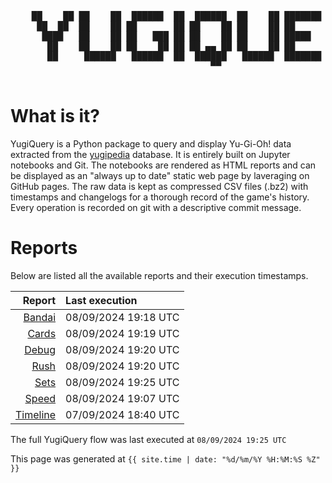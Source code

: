 <div align='center'>
    <pre>
    <br>
    ██    ██ ██    ██  ██████  ██  ██████  ██    ██ ███████ ██████  ██    ██ 
     ██  ██  ██    ██ ██       ██ ██    ██ ██    ██ ██      ██   ██  ██  ██  
      ████   ██    ██ ██   ███ ██ ██    ██ ██    ██ █████   ██████    ████   
       ██    ██    ██ ██    ██ ██ ██ ▄▄ ██ ██    ██ ██      ██   ██    ██    
       ██     ██████   ██████  ██  ██████   ██████  ███████ ██   ██    ██    
                                      ▀▀                                     
    </pre>
</div>

# What is it?

YugiQuery is a Python package to query and display Yu-Gi-Oh! data extracted from the [yugipedia](http://yugipedia.com) database. It is entirely built on Jupyter notebooks and Git. The notebooks are rendered as HTML reports and can be displayed as an "always up to date" static web page by laveraging on GitHub pages. The raw data is kept as compressed CSV files (.bz2) with timestamps and changelogs for a thorough record of the game's history. Every operation is recorded on git with a descriptive commit message. 

# Reports

Below are listed all the available reports and their execution timestamps. 

|                    Report | Last execution       |
| -------------------------:|:-------------------- |
| [Bandai](reports/Bandai.html) | 08/09/2024 19:18 UTC |
| [Cards](reports/Cards.html) | 08/09/2024 19:19 UTC |
| [Debug](reports/Debug.html) | 08/09/2024 19:20 UTC |
| [Rush](reports/Rush.html) | 08/09/2024 19:20 UTC |
| [Sets](reports/Sets.html) | 08/09/2024 19:25 UTC |
| [Speed](reports/Speed.html) | 08/09/2024 19:07 UTC |
| [Timeline](reports/Timeline.html) | 07/09/2024 18:40 UTC |


The full YugiQuery flow was last executed at `08/09/2024 19:25 UTC`

This page was generated at `{{ site.time | date: "%d/%m/%Y %H:%M:%S %Z" }}`
